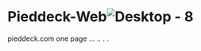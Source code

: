 # Pieddeck-Web![Desktop - 8](https://user-images.githubusercontent.com/10493342/167514393-ecd5340d-269a-4158-8ec9-aa8250cb025e.jpg)
pieddeck.com
one page
...
..
.
.
